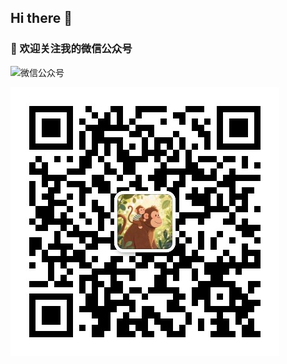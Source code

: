 ## Hi there 👋
### 📱 欢迎关注我的微信公众号

![微信公众号](https://img.shields.io/badge/微信公众号-宸良手纪-07C160?style=for-the-badge&logo=wechat&logoColor=white)

![宸良手纪](./images/宸良手纪.jpg)

<!--
**sapchen/sapchen** is a ✨ _special_ ✨ repository because its `README.md` (this file) appears on your GitHub profile.

Here are some ideas to get you started:

- 🔭 I’m currently working on ...
- 🌱 I’m currently learning ...
- 👯 I’m looking to collaborate on ...
- 🤔 I’m looking for help with ...
- 💬 Ask me about ...
- 📫 How to reach me: ...
- 😄 Pronouns: ...
- ⚡ Fun fact: ...
-->
